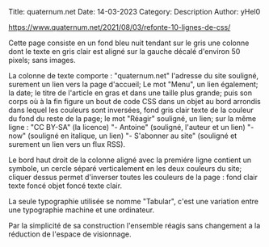 Title: quaternum.net
Date: 14-03-2023 
Category: Description
Author: yHel0


<https://www.quaternum.net/2021/08/03/refonte-10-lignes-de-css/>

Cette page consiste en un fond bleu nuit tendant sur le gris une colonne dont le texte en gris clair est aligné sur la gauche décalé d'environ 50 pixels; sans images.

La colonne de texte comporte :
"quaternum.net" l'adresse du site souligné, surement un lien vers la page d'accueil;
Le mot "Menu", un lien également;
la date;
le titre de l'article en gras et dans une taille plus grande;
puis son corps où à la fin figure un bout de code CSS dans un objet au bord arrondis dans lequel les couleurs sont inversées, fond gris clair texte de la couleur du fond du reste de la page;
le mot "Réagir" souligné, un lien;
sur la même ligne : "CC BY-SA" (la licence) "- Antoine" (souligné, l'auteur et un lien) "- now" (souligné en italique, un lien) "- S'abonner au site" (souligné et surement un lien vers un flux RSS).

Le bord haut droit de la colonne aligné avec la premiére ligne contient un symbole, un cercle séparé verticalement en les deux couleurs du site; cliquer dessus permet d'inverser toutes les couleurs de la page : fond clair texte foncé objet foncé texte clair.

La seule typographie utilisée se nomme "Tabular", c'est une variation entre une typographie machine et une ordinateur. 

Par la simplicité de sa construction l'ensemble réagis sans changement a la réduction de l'espace de visionnage. 



